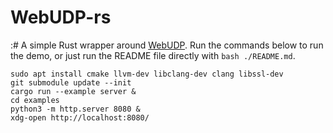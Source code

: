 
# WebUDP-rs

:# A simple Rust wrapper around [WebUDP](https://github.com/seemk/WebUDP). Run the commands below to run the demo, or just run the README file directly with `bash ./README.md`.

````
sudo apt install cmake llvm-dev libclang-dev clang libssl-dev
git submodule update --init
cargo run --example server &
cd examples
python3 -m http.server 8080 &
xdg-open http://localhost:8080/
````

